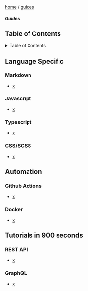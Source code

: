 <p><a href="/">home</a> / <a href="/guides">guides</a></p>
<div class="rainbow-retro"></div>
<h5 class="header-rainbow-retro">Guides</h5>

## Table of Contents
<details>
  <summary>Table of Contents</summary>
  <h2>Table of Contents</h2>
  <ul>
    <li><a href="#table-of-contents">Table of Contents</a><li>
    <li><a href="#language-specific">Language Specific</a><li>
    <ul>
      <li><a href="#markdown">Markdown</a><li>
      <li><a href="#javascript">Javascript</a><li>
      <li><a href="#typescript">Typescript</a><li>
      <li><a href="">CSS/SCSS</a><li>
    </ul>
    <li><a href="#automation">Automation</a><li>
    <ul>
      <li><a href="#github-actions">Github Actions</a><li>
      <li><a href="#docker">Docker</a><li>
    </ul>
    <li><a href="#tutorials-in-900-seconds">Tutorials in 900 seconds</a><li>
    <ul>
      <li><a href="#rest-api">REST APIs</a><li>
      <li><a href="#graphql">GraphQL</a><li>
    </ul>
  </ul>
</details>

## Language Specific

### Markdown

 * [x](x)

### Javascript

 * [x](x)

### Typescript

 * [x](x)

### CSS/SCSS

 * [x](x)

## Automation

### Github Actions

 * [x](x)

### Docker

 * [x](x)


## Tutorials in 900 seconds

### REST API

 * [x](x)

### GraphQL

 * [x](x)



